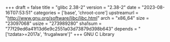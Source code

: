 +++
draft = false
title = "glibc 2.38-2"
version = "2.38-2"
date = "2023-08-16T07:53:51"
categories = ['base', 'chroot-core']
upstreamurl = "http://www.gnu.org/software/libc/libc.html"
arch = "x86_64"
size = "23097068"
usize = "273989280"
sha1sum = "77f29ed6a41f13d6e9c2551a03d73879d398b643"
depends = "['tzdata>=2017a', 'frugalware']"
+++
GNU C Library